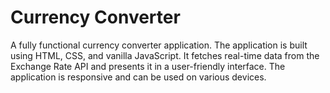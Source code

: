 # Currency Converter

A fully functional currency converter application. The application is built using HTML, CSS, and vanilla JavaScript. It fetches real-time data from the Exchange Rate API and presents it in a user-friendly interface. The application is responsive and can be used on various devices.
